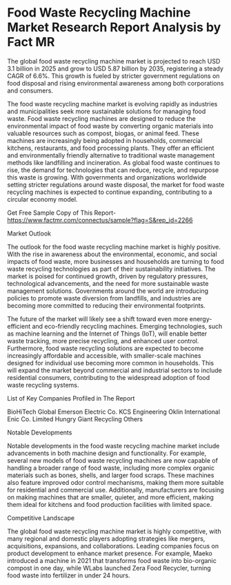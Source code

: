 # Food Waste Recycling Machine Market Research Report Analysis by Fact MR
The global food waste recycling machine market is projected to reach USD 3.1 billion in 2025 and grow to USD 5.87 billion by 2035, registering a steady CAGR of 6.6%. This growth is fueled by stricter government regulations on food disposal and rising environmental awareness among both corporations and consumers.

The food waste recycling machine market is evolving rapidly as industries and municipalities seek more sustainable solutions for managing food waste. Food waste recycling machines are designed to reduce the environmental impact of food waste by converting organic materials into valuable resources such as compost, biogas, or animal feed. These machines are increasingly being adopted in households, commercial kitchens, restaurants, and food processing plants. They offer an efficient and environmentally friendly alternative to traditional waste management methods like landfilling and incineration. As global food waste continues to rise, the demand for technologies that can reduce, recycle, and repurpose this waste is growing. With governments and organizations worldwide setting stricter regulations around waste disposal, the market for food waste recycling machines is expected to continue expanding, contributing to a circular economy model.

Get Free Sample Copy of This Report-https://www.factmr.com/connectus/sample?flag=S&rep_id=2266


Market Outlook

The outlook for the food waste recycling machine market is highly positive. With the rise in awareness about the environmental, economic, and social impacts of food waste, more businesses and households are turning to food waste recycling technologies as part of their sustainability initiatives. The market is poised for continued growth, driven by regulatory pressures, technological advancements, and the need for more sustainable waste management solutions. Governments around the world are introducing policies to promote waste diversion from landfills, and industries are becoming more committed to reducing their environmental footprints.

The future of the market will likely see a shift toward even more energy-efficient and eco-friendly recycling machines. Emerging technologies, such as machine learning and the Internet of Things (IoT), will enable better waste tracking, more precise recycling, and enhanced user control. Furthermore, food waste recycling solutions are expected to become increasingly affordable and accessible, with smaller-scale machines designed for individual use becoming more common in households. This will expand the market beyond commercial and industrial sectors to include residential consumers, contributing to the widespread adoption of food waste recycling systems.

List of Key Companies Profiled in The Report

BioHiTech Global
Emerson Electric Co.
KCS Engineering
Oklin International
Enic Co. Limited
Hungry Giant Recycling
Others

Notable Developments

Notable developments in the food waste recycling machine market include advancements in both machine design and functionality. For example, several new models of food waste recycling machines are now capable of handling a broader range of food waste, including more complex organic materials such as bones, shells, and larger food scraps. These machines also feature improved odor control mechanisms, making them more suitable for residential and commercial use. Additionally, manufacturers are focusing on making machines that are smaller, quieter, and more efficient, making them ideal for kitchens and food production facilities with limited space.

Competitive Landscape

The global food waste recycling machine market is highly competitive, with many regional and domestic players adopting strategies like mergers, acquisitions, expansions, and collaborations. Leading companies focus on product development to enhance market presence. For example, Maeko introduced a machine in 2021 that transforms food waste into bio-organic compost in one day, while WLabs launched Zera Food Recycler, turning food waste into fertilizer in under 24 hours.
